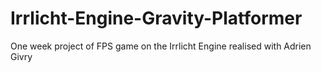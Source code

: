 # Irrlicht-Engine-Gravity-Platformer
One week project of FPS game on the Irrlicht Engine realised with Adrien Givry
